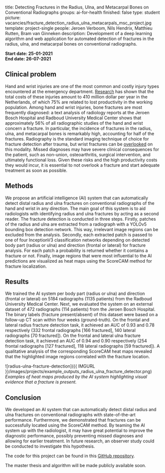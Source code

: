 title: Detecting Fractures in the Radius, Ulna, and Metacarpal Bones on Conventional Radiographs
groups: ai-for-health
finished: false
type: student
picture: vacancies/fracture_detection_radius_ulna_metacarpals_msc_project.jpg
template: project-single
people: Jeroen Verboom, Nils Hendrix, Matthieu Rutten, Bram van Ginneken
description: Development of a deep learning algorithm and web application for automated detection of fractures in the radius, ulna, and metacarpal bones on conventional radiographs. 

**Start date: 25-01-2021** <br>
**End date: 26-07-2021**

## Clinical problem
Hand and wrist injuries are one of the most common and costly injury types encountered at the emergency department. [Research](https://www.injuryjournal.com/article/S0020-1383(16)30147-4/fulltext) has shown that the total costs of these injuries amount to 410 million dollar per year in the Netherlands, of which 75% are related to lost productivity in the working population. Among hand and wrist injuries, bone fractures are most frequently diagnosed: a text analysis of radiology reports at the Jeroen Bosch Hospital and Radboud University Medical Center shows that approximately 56% of all radiographic studies of the hand and wrist concern a fracture. In particular, the incidence of fractures in the radius, ulna, and metacarpal bones is remarkably high, accounting for half of the fractures. Radiography is the standard imaging technique of choice for fracture detection after trauma, but wrist fractures can be [overlooked](https://link.springer.com/article/10.1007%2Fs10140-014-1278-1) on this modality. Missed diagnoses may have severe clinical consequences for the patient, such as non-union, osteoarthritis, surgical intervention, and ultimately functional loss. Given these risks and the high productivity costs they would incur, it is essential to not overlook a fracture and start adequate treatment as soon as possible.   

## Methods 
We propose an artificial intelligence (AI) system that can automatically detect distal radius and ulna fractures on conventional radiographs of the hand and wrist in any direction. The main goal of this system is to aid radiologists with identifying radius and ulna fractures by acting as a second reader. The fracture detection is conducted in three steps. Firstly, patches of the radius and ulna are extracted from a radiograph with a YOLOv5 bounding box detection network. This way, irrelevant image regions can be excluded from the analysis. Secondly, each extracted patch is passed to one of four InceptionV3 classification networks depending on detected body part (radius or ulna) and direction (frontal or lateral) for fracture analysis. For each patch a probability is returned whether it contains a fracture or not. Finally, image regions that were most influential to the AI predictions are visualized as heat maps using the ScoreCAM method for fracture localization. 

## Results
We trained the AI system per body part (radius or ulna) and direction (frontal or lateral) on 5184 radiographs (1135 patients) from the Radboud University Medical Center. Next, we evaluated the system on an external dataset of 472 radiographs (114 patients) from the Jeroen Bosch Hospital. The binary labels (fracture present/absent) of this dataset were based on a follow-up CT scan within four weeks (ground-truth). On the frontal and lateral radius fracture detection task, it achieved an AUC of 0.93 and 0.78 respectively (332 frontal radiographs [166 fractured], 140 lateral radiographs [70 fractured]). On the frontal and lateral ulna fracture detection task, it achieved an AUC of 0.94 and 0.90 respectively (254 frontal radiographs [127 fractured], 118 lateral radiographs [59 fractured]). A qualitative analysis of the corresponding ScoreCAM heat maps revealed that the highlighted image regions correlated with the fracture location.    

![radius-ulna-fracture-detection]({{ IMGURL }}/images/projects/example_outputs_radius_ulna_fracture_detector.png)
_Examples of heat maps produced by the AI system highlighting visual evidence that a fracture is present._

## Conclusion
We developed an AI system that can automatically detect distal radius and ulna fractures on conventional radiographs with state-of-the-art performance. Furthermore, we demonstrated that fractures can be successfully located using the ScoreCAM method. By teaming the AI system up with the radiologist, it may have great potential to improve the diagnostic performance, possibly preventing missed diagnoses and allowing for earlier treatment. In future research, an observer study could be conducted to investigate this hypothesis. 

The code for this project can be found in this [GitHub repository](https://github.com/DIAGNijmegen/DIAG_Jeroen_Verboom_radius-ulna_fracture_detection).

The master thesis and algorithm will be made publicly available soon.